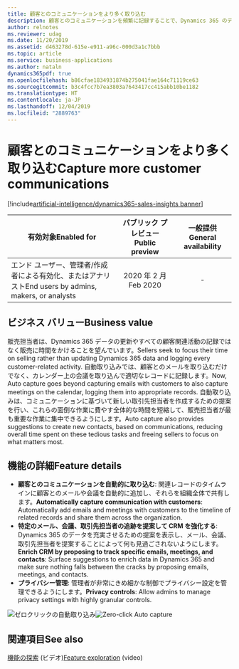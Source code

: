 ```yaml
---
title: 顧客とのコミュニケーションをより多く取り込む
description: 顧客とのコミュニケーションを頻繁に記録することで、Dynamics 365 のデータ品質が向上し、その結果として分析情報が強化されます。 自動取り込みにより、販売担当者は、共有対象をきめ細かく制御しながら、顧客とのコミュニケーションをより多く取り込み、Dynamics 365 を労力なしで更新できます。
author: relnotes
ms.reviewer: udag
ms.date: 11/20/2019
ms.assetid: d463278d-615e-e911-a96c-000d3a1c7bbb
ms.topic: article
ms.service: business-applications
ms.author: nataln
dynamics365pdf: true
ms.openlocfilehash: b86cfae1834931874b275041fae164c71119ce63
ms.sourcegitcommit: b3c4fcc7b7ea3803a7643417cc415abb10be1182
ms.translationtype: HT
ms.contentlocale: ja-JP
ms.lasthandoff: 12/04/2019
ms.locfileid: "2889763"
---
```

# <a name="capture-more-customer-communications"></a><span data-ttu-id="22655-104">顧客とのコミュニケーションをより多く取り込む</span><span class="sxs-lookup"><span data-stu-id="22655-104">Capture more customer communications</span></span>
[!include[artificial-intelligence/dynamics365-sales-insights banner](../includes/artificial-intelligence/dynamics365-sales-insights.md)]

| <span data-ttu-id="22655-105">有効対象</span><span class="sxs-lookup"><span data-stu-id="22655-105">Enabled for</span></span>    |  <span data-ttu-id="22655-106">パブリック プレビュー</span><span class="sxs-lookup"><span data-stu-id="22655-106">Public preview</span></span> | <span data-ttu-id="22655-107">一般提供</span><span class="sxs-lookup"><span data-stu-id="22655-107">General availability</span></span> | 
| ---------- | :----------: |:----------: |
|<span data-ttu-id="22655-108">エンド ユーザー、管理者/作成者による有効化、またはアナリスト</span><span class="sxs-lookup"><span data-stu-id="22655-108">End users by admins, makers, or analysts</span></span>|<span data-ttu-id="22655-109">2020 年 2 月</span><span class="sxs-lookup"><span data-stu-id="22655-109">Feb 2020</span></span>| -|


## <a name="business-value"></a><span data-ttu-id="22655-110">ビジネス バリュー</span><span class="sxs-lookup"><span data-stu-id="22655-110">Business value</span></span>
<!-- bv start -->
<span data-ttu-id="22655-111">販売担当者は、Dynamics 365 データの更新やすべての顧客関連活動の記録ではなく販売に時間をかけることを望んでいます。</span><span class="sxs-lookup"><span data-stu-id="22655-111">Sellers seek to focus their time on selling rather than updating Dynamics 365 data and logging every customer-related activity.</span></span> <span data-ttu-id="22655-112">自動取り込みでは、顧客とのメールを取り込むだけでなく、カレンダー上の会議を取り込んで適切なレコードに記録します。</span><span class="sxs-lookup"><span data-stu-id="22655-112">Now, Auto capture goes beyond capturing emails with customers to also capture meetings on the calendar, logging them into appropriate records.</span></span> <span data-ttu-id="22655-113">自動取り込みは、コミュニケーションに基づいて新しい取引先担当者を作成するための提案を行い、これらの面倒な作業に費やす全体的な時間を短縮して、販売担当者が最も重要な作業に集中できるようにします。</span><span class="sxs-lookup"><span data-stu-id="22655-113">Auto capture also provides suggestions to create new contacts, based on communications, reducing overall time spent on these tedious tasks and freeing sellers to focus on what matters most.</span></span>
<!-- bv end -->



## <a name="feature-details"></a><span data-ttu-id="22655-114">機能の詳細</span><span class="sxs-lookup"><span data-stu-id="22655-114">Feature details</span></span>
<!--feature detail start -->
- <span data-ttu-id="22655-115">**顧客とのコミュニケーションを自動的に取り込む**: 関連レコードのタイムラインに顧客とのメールや会議を自動的に追加し、それらを組織全体で共有します。</span><span class="sxs-lookup"><span data-stu-id="22655-115">**Automatically capture communication with customers**: Automatically add emails and meetings with customers to the timeline of related records and share them across the organization.</span></span>
- <span data-ttu-id="22655-116">**特定のメール、会議、取引先担当者の追跡を提案して CRM を強化する**: Dynamics 365 のデータを充実させるための提案を表示し、メール、会議、取引先担当者を提案することによって何も見過ごされないようにします。</span><span class="sxs-lookup"><span data-stu-id="22655-116">**Enrich CRM by proposing to track specific emails, meetings, and contacts**: Surface suggestions to enrich data in Dynamics 365 and make sure nothing falls between the cracks by proposing emails, meetings, and contacts.</span></span>
- <span data-ttu-id="22655-117">**プライバシー管理**: 管理者が非常にきめ細かな制御でプライバシー設定を管理できるようにします。</span><span class="sxs-lookup"><span data-stu-id="22655-117">**Privacy controls**: Allow admins to manage privacy settings with highly granular controls.</span></span>

<span data-ttu-id="22655-118">![ゼロクリックの自動取り込み](media/zero-click-auto-capture.png "ゼロクリックの自動取り込み")</span><span class="sxs-lookup"><span data-stu-id="22655-118">![Zero-click Auto capture](media/zero-click-auto-capture.png "Zero-click Auto capture")</span></span>
<!--feature detail end -->










## <a name="see-also"></a><span data-ttu-id="22655-119">関連項目</span><span class="sxs-lookup"><span data-stu-id="22655-119">See also</span></span>
<span data-ttu-id="22655-120">[機能の探索](https://aka.ms/ROGSI19RW2ROV3) (ビデオ)</span><span class="sxs-lookup"><span data-stu-id="22655-120">[Feature exploration](https://aka.ms/ROGSI19RW2ROV3) (video)</span></span>
